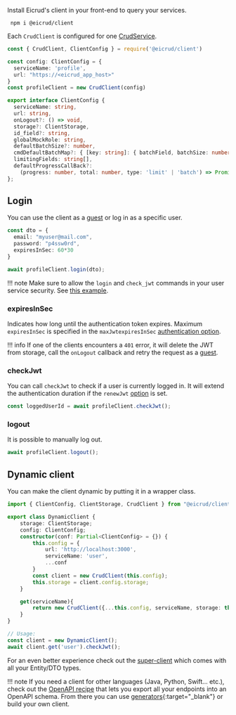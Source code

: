Install Eicrud's client in your front-end to query your services.

```
 npm i @eicrud/client
```
Each `CrudClient` is configured for one [CrudService](../services/definition.md).
```typescript
const { CrudClient, ClientConfig } = require('@eicrud/client')

const config: ClientConfig = {
  serviceName: 'profile',
  url: "https://<eicrud_app_host>"
}
const profileClient = new CrudClient(config)
```
```typescript
export interface ClientConfig { 
  serviceName: string, 
  url: string,
  onLogout?: () => void,
  storage?: ClientStorage, 
  id_field?: string,
  globalMockRole: string,
  defaultBatchSize?: number,
  cmdDefaultBatchMap?: { [key: string]: { batchField, batchSize: number} },
  limitingFields: string[],
  defaultProgressCallBack?: 
    (progress: number, total: number, type: 'limit' | 'batch') => Promise<void>,
};
```
## Login

You can use the client as a [guest](../security/roles.md) or log in as a specific user.

```typescript
const dto = {
  email: "myuser@mail.com",
  password: "p4ssw0rd",
  expiresInSec: 60*30
}

await profileClient.login(dto);
```

!!! note
    Make sure to allow the `login` and `check_jwt` commands in your user service security. See [this example](../user/service.md#authentication).
    
### expiresInSec  
Indicates how long until the authentication token expires.
Maximum `expiresInSec` is specified in the `maxJwtexpiresInSec` [authentication option](../configuration/authentication.md).

!!! info
    If one of the clients encounters a `401` error, it will delete the JWT from storage, call the `onLogout` callback and retry the request as a [guest](../security/roles.md).

### checkJwt

You can call `checkJwt` to check if a user is currently logged in. It will extend the authentication duration if the `renewJwt` [option](../configuration/authentication.md) is set.

```typescript
const loggedUserId = await profileClient.checkJwt();
```
### logout

It is possible to manually log out.
```typescript
await profileClient.logout();
```

## Dynamic client

You can make the client dynamic by putting it in a wrapper class.
```typescript
import { ClientConfig, ClientStorage, CrudClient } from "@eicrud/client";

export class DynamicClient {
    storage: ClientStorage;
    config: ClientConfig;
    constructor(conf: Partial<ClientConfig> = {}) {
        this.config = {
            url: 'http://localhost:3000',
            serviceName: 'user',
            ...conf
        }
        const client = new CrudClient(this.config);
        this.storage = client.config.storage;
    }

    get(serviceName){
        return new CrudClient({...this.config, serviceName, storage: this.storage});
    }
}
```
```typescript
// Usage:
const client = new DynamicClient();
await client.get('user').checkJwt();
```

For an even better experience check out the [super-client](../recipes/super-client.md) which comes with all your Entity/DTO types. 

!!! note
    If you need a client for other languages (Java, Python, Swift... etc.), check out the [OpenAPI recipe](../recipes/OpenAPI-schema.md) that lets you export all your endpoints into an OpenAPI schema. From there you can use [generators](https://openapi-generator.tech/docs/generators/){:target="_blank"} or build your own client.


